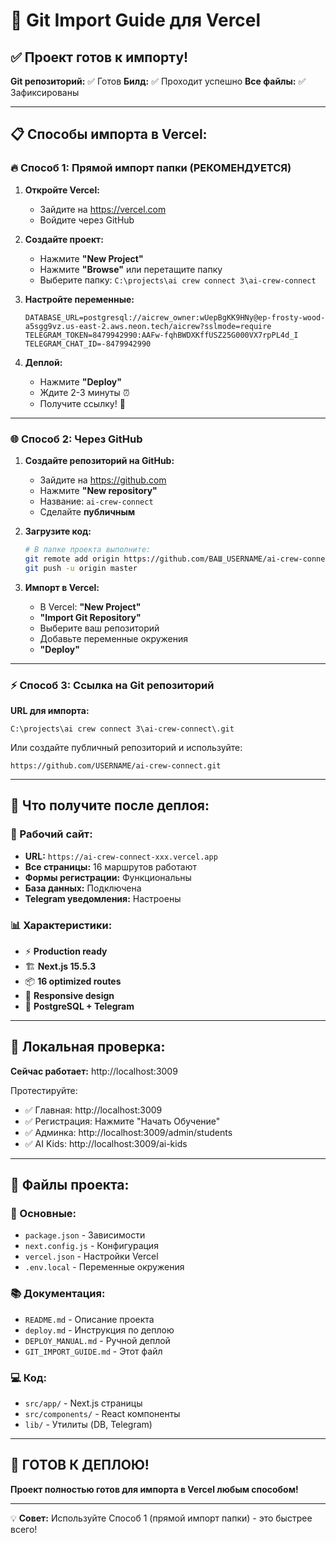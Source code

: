 # 🚀 Git Import Guide для Vercel

## ✅ Проект готов к импорту!

**Git репозиторий:** ✅ Готов
**Билд:** ✅ Проходит успешно
**Все файлы:** ✅ Зафиксированы

---

## 📋 Способы импорта в Vercel:

### 🔥 Способ 1: Прямой импорт папки (РЕКОМЕНДУЕТСЯ)

1. **Откройте Vercel:**
   - Зайдите на https://vercel.com
   - Войдите через GitHub

2. **Создайте проект:**
   - Нажмите **"New Project"**
   - Нажмите **"Browse"** или перетащите папку
   - Выберите папку: `C:\projects\ai crew connect 3\ai-crew-connect`

3. **Настройте переменные:**
   ```
   DATABASE_URL=postgresql://aicrew_owner:wUepBgKK9HNy@ep-frosty-wood-a5sgg9vz.us-east-2.aws.neon.tech/aicrew?sslmode=require
   TELEGRAM_TOKEN=8479942990:AAFw-fqhBWDXKffUSZ25G000VX7rpPL4d_I
   TELEGRAM_CHAT_ID=-8479942990
   ```

4. **Деплой:**
   - Нажмите **"Deploy"**
   - Ждите 2-3 минуты ⏰
   - Получите ссылку! 🎉

---

### 🌐 Способ 2: Через GitHub

1. **Создайте репозиторий на GitHub:**
   - Зайдите на https://github.com
   - Нажмите **"New repository"**
   - Название: `ai-crew-connect`
   - Сделайте **публичным**

2. **Загрузите код:**
   ```bash
   # В папке проекта выполните:
   git remote add origin https://github.com/ВАШ_USERNAME/ai-crew-connect.git
   git push -u origin master
   ```

3. **Импорт в Vercel:**
   - В Vercel: **"New Project"**
   - **"Import Git Repository"**
   - Выберите ваш репозиторий
   - Добавьте переменные окружения
   - **"Deploy"**

---

### ⚡ Способ 3: Ссылка на Git репозиторий

**URL для импорта:**
```
C:\projects\ai crew connect 3\ai-crew-connect\.git
```

Или создайте публичный репозиторий и используйте:
```
https://github.com/USERNAME/ai-crew-connect.git
```

---

## 🎯 Что получите после деплоя:

### 📱 Рабочий сайт:
- **URL:** `https://ai-crew-connect-xxx.vercel.app`
- **Все страницы:** 16 маршрутов работают
- **Формы регистрации:** Функциональны
- **База данных:** Подключена
- **Telegram уведомления:** Настроены

### 📊 Характеристики:
- ⚡ **Production ready**
- 🏗️ **Next.js 15.5.3**
- 📦 **16 optimized routes**
- 🎨 **Responsive design**
- 🔗 **PostgreSQL + Telegram**

---

## 🔧 Локальная проверка:

**Сейчас работает:** http://localhost:3009

Протестируйте:
- ✅ Главная: http://localhost:3009
- ✅ Регистрация: Нажмите "Начать Обучение"
- ✅ Админка: http://localhost:3009/admin/students
- ✅ AI Kids: http://localhost:3009/ai-kids

---

## 📂 Файлы проекта:

### 🎯 Основные:
- `package.json` - Зависимости
- `next.config.js` - Конфигурация
- `vercel.json` - Настройки Vercel
- `.env.local` - Переменные окружения

### 📚 Документация:
- `README.md` - Описание проекта
- `deploy.md` - Инструкция по деплою
- `DEPLOY_MANUAL.md` - Ручной деплой
- `GIT_IMPORT_GUIDE.md` - Этот файл

### 💻 Код:
- `src/app/` - Next.js страницы
- `src/components/` - React компоненты
- `lib/` - Утилиты (DB, Telegram)

---

## 🚀 ГОТОВ К ДЕПЛОЮ!

**Проект полностью готов для импорта в Vercel любым способом!**

---

💡 **Совет:** Используйте Способ 1 (прямой импорт папки) - это быстрее всего!